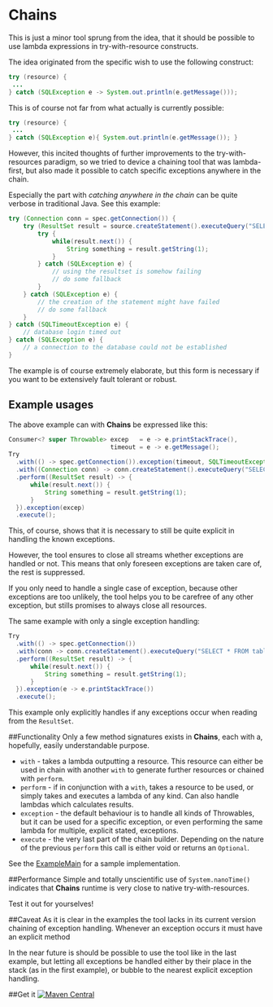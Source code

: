 # Chains

This is just a minor tool sprung from the idea, that it should be possible to use lambda expressions in try-with-resource constructs.

The idea originated from the specific wish to use the following construct:
```java
try (resource) {
 ...
} catch (SQLException e -> System.out.println(e.getMessage()));
```

This is of course not far from what actually is currently possible:
```java
try (resource) {
 ...
} catch (SQLException e){ System.out.println(e.getMessage()); }
``` 

However, this incited thoughts of further improvements to the try-with-resources paradigm, so we tried to device a chaining tool that was lambda-first, but also made it possible to catch specific exceptions anywhere in the chain.

Especially the part with *catching anywhere in the chain* can be quite verbose in traditional Java.
See this example:
```java
try (Connection conn = spec.getConnection()) {
    try (ResultSet result = source.createStatement().executeQuery("SELECT * FROM table")) {
        try {
            while(result.next()) {
                String something = result.getString(1);
            }
        } catch (SQLException e) {
            // using the resultset is somehow failing
            // do some fallback
        }
    } catch (SQLException e) {
        // the creation of the statement might have failed
        // do some fallback
    }
} catch (SQLTimeoutException e) {
    // database login timed out
} catch (SQLException e) {
    // a connection to the database could not be established
}
```

The example is of course extremely elaborate, but this form is necessary if you want to be extensively fault tolerant or robust.

## Example usages

The above example can with **Chains** be expressed like this:
```java
Consumer<? super Throwable> excep   = e -> e.printStackTrace(),
                            timeout = e -> e.getMessage();
Try
  .with(() -> spec.getConnection()).exception(timeout, SQLTimeoutException.class).exception(excep, SQLException.class)
  .with((Connection conn) -> conn.createStatement().executeQuery("SELECT * FROM table")).exception(excep)
  .perform((ResultSet result) -> {
      while(result.next()) {
          String something = result.getString(1);
      }
  }).exception(excep)
  .execute();
```

This, of course, shows that it is necessary to still be quite explicit in handling the known exceptions.

However, the tool ensures to close all streams whether exceptions are handled or not. This means that only foreseen exceptions are taken care of, the rest is suppressed.

If you only need to handle a single case of exception, because other exceptions are too unlikely, the tool helps you to be carefree of any other exception, but stills promises to always close all resources.

The same example with only a single exception handling:
```java
Try
  .with(() -> spec.getConnection())
  .with(conn -> conn.createStatement().executeQuery("SELECT * FROM table"))
  .perform((ResultSet result) -> {
      while(result.next()) {
          String something = result.getString(1);
      }
  }).exception(e -> e.printStackTrace())
  .execute();
```
This example only explicitly handles if any exceptions occur when reading from the `ResultSet`.


##Functionality
Only a few method signatures exists in **Chains**, each with a, hopefully, easily understandable purpose.

* `with` - takes a lambda outputting a resource. This resource can either be used in chain with another `with` to generate further resources or chained with `perform`.
* `perform` - if in conjunction with a `with`, takes a resource to be used, or simply takes and executes a lambda of any kind. Can also handle lambdas which calculates results.
* `exception` - the default behaviour is to handle all kinds of Throwables, but it can be used for a specific exception, or even performing the same lambda for multiple, explicit stated, exceptions.
* `execute` - the very last part of the chain builder. Depending on the nature of the previous `perform` this call is either void or returns an `Optional`.

See the [ExampleMain](src/examples/java/ExampleMain.java) for a sample implementation.

##Performance
Simple and totally unscientific use of `System.nanoTime()` indicates that **Chains** runtime is very close to native try-with-resources.

Test it out for yourselves!

##Caveat
As it is clear in the examples the tool lacks in its current version chaining of exception handling. Whenever an exception occurs it must have an explicit method

In the near future is should be possible to use the tool like in the last example, but letting all exceptions be handled either by their place in the stack (as in the first example), or bubble to the nearest explicit exception handling.

##Get it
[![Maven Central](https://maven-badges.herokuapp.com/maven-central/net.javapla.chains/chains/badge.svg)](https://maven-badges.herokuapp.com/maven-central/net.javapla.chains/chains)